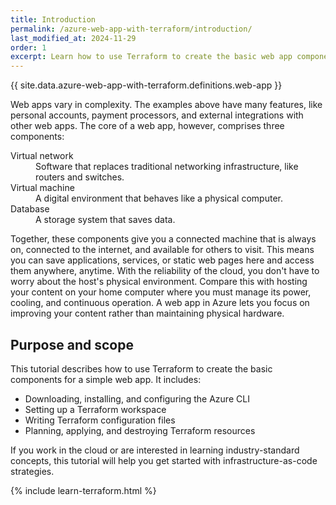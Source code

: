 ```yaml
---
title: Introduction
permalink: /azure-web-app-with-terraform/introduction/
last_modified_at: 2024-11-29
order: 1
excerpt: Learn how to use Terraform to create the basic web app components in Azure.
---
```


{{ site.data.azure-web-app-with-terraform.definitions.web-app }}

Web apps vary in complexity. The examples above have many features, like
personal accounts, payment processors, and external integrations with other web
apps. The core of a web app, however, comprises three components:

<div>
  <dl>
      <dt>Virtual network</dt>
      <dd>Software that replaces traditional networking infrastructure, like routers and switches.</dd>
      <dt>Virtual machine</dt>
      <dd>A digital environment that behaves like a physical computer.</dd>
      <dt>Database</dt>
      <dd>A storage system that saves data.</dd>
  </dl>
</div>

Together, these components give you a connected machine that is always on,
connected to the internet, and available for others to visit. This means you
can save applications, services, or static web pages here and access them
anywhere, anytime. With the reliability of the cloud, you don't have to worry
about the host's physical environment. Compare this with hosting your content
on your home computer where you must manage its power, cooling, and continuous
operation. A web app in Azure lets you focus on improving your content rather
than maintaining physical hardware.

## Purpose and scope

This tutorial describes how to use Terraform to create the basic components for
a simple web app. It includes:

- Downloading, installing, and configuring the Azure CLI
- Setting up a Terraform workspace
- Writing Terraform configuration files
- Planning, applying, and destroying Terraform resources

If you work in the cloud or are interested in learning industry-standard
concepts, this tutorial will help you get started with infrastructure-as-code
strategies.

{% include learn-terraform.html %}


